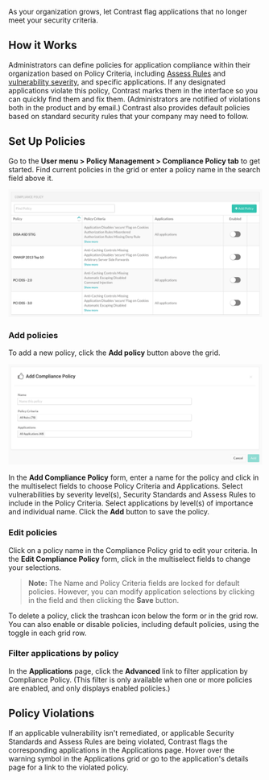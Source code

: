 <!--
title: "Compliance Policy"
description: "Overview of compliance policy for applications"
tags: "Admin compliance application policy management"
-->


As your organization grows, let Contrast flag applications that no longer meet your security criteria. 

## How it Works

Administrators can define policies for application compliance within their organization based on Policy Criteria, including [Assess Rules](admin-policymgmt.html#assess) and [vulnerability severity](user-vulns.html#manage-vuln), and specific applications. If any designated applications violate this policy, Contrast marks them in the interface so you can quickly find them and fix them. (Administrators are notified of violations both in the product and by email.) Contrast also provides default policies based on standard security rules that your company may need to follow. 

## Set Up Policies 

Go to the **User menu > Policy Management > Compliance Policy tab** to get started. Find current policies in the grid or enter a policy name in the search field above it.

<a href="assets/images/Compliance-policy-grid.png" rel="lightbox" title="Compliance Policy grid"><img class="thumbnail" src="assets/images/Compliance-policy-grid.png"/></a>

### Add policies

To add a new policy, click the **Add policy** button above the grid. 

<a href="assets/images/Compliance-policy.png" rel="lightbox" title="Compliance Policy"><img class="thumbnail" src="assets/images/Compliance-policy.png"/></a>

In the **Add Compliance Policy** form, enter a name for the policy and click in the multiselect fields to choose Policy Criteria and Applications. Select vulnerabilities by severity level(s), Security Standards and Assess Rules to include in the Policy Criteria. Select applications by level(s) of importance and individual name. Click the **Add** button to save the policy. 

### Edit policies

Click on a policy name in the Compliance Policy grid to edit your criteria. In the **Edit Compliance Policy** form, click in the multiselect fields to change your selections. 

> **Note:** The Name and Policy Criteria fields are locked for default policies. However, you can modify application selections by clicking in the field and then clicking the **Save** button.

To delete a policy, click the trashcan icon below the form or in the grid row. You can also enable or disable policies, including default policies, using the toggle in each grid row. 

### Filter applications by policy 

In the **Applications** page, click the **Advanced** link to filter application by Compliance Policy. (This filter is only available when one or more policies are enabled, and only displays enabled policies.) 

## Policy Violations 

If an applicable vulnerability isn't remediated, or applicable Security Standards and Assess Rules are being violated, Contrast flags the corresponding applications in the Applications page. Hover over the warning symbol in the Applications grid or go to the application's details page for a link to the violated policy. 





